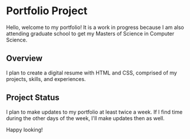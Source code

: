 # Portfolio Project

Hello, welcome to my portfolio! It is a work in progress because I am also attending graduate school to get my Masters of Science in Computer Science. 

## Overview
I plan to create a digital resume with HTML and CSS, comprised of my projects, skills, and experiences.

## Project Status
I plan to make updates to my portfolio at least twice a week. If I find time during the other days of the week, I'll make updates then as well.

Happy looking!
